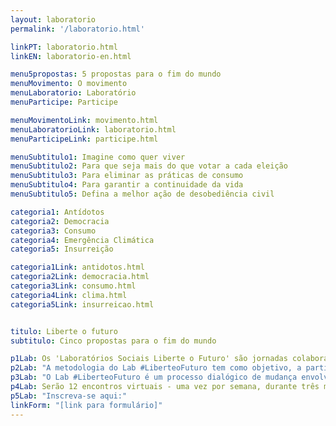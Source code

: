 ```yaml
---
layout: laboratorio
permalink: '/laboratorio.html'

linkPT: laboratorio.html
linkEN: laboratorio-en.html

menu5propostas: 5 propostas para o fim do mundo
menuMovimento: O movimento
menuLaboratorio: Laboratório
menuParticipe: Participe

menuMovimentoLink: movimento.html
menuLaboratorioLink: laboratorio.html
menuParticipeLink: participe.html 

menuSubtitulo1: Imagine como quer viver
menuSubtitulo2: Para que seja mais do que votar a cada eleição
menuSubtitulo3: Para eliminar as práticas de consumo
menuSubtitulo4: Para garantir a continuidade da vida
menuSubtitulo5: Defina a melhor ação de desobediência civil

categoria1: Antídotos
categoria2: Democracia
categoria3: Consumo
categoria4: Emergência Climática
categoria5: Insurreição

categoria1Link: antidotos.html
categoria2Link: democracia.html
categoria3Link: consumo.html
categoria4Link: clima.html
categoria5Link: insurreicao.html


titulo: Liberte o futuro
subtitulo: Cinco propostas para o fim do mundo

p1Lab: Os 'Laboratórios Sociais Liberte o Futuro' são jornadas colaborativas de encontros online entre pessoas que protagonizam inovações para criar futuros, a partir do chamado das "Cinco Propostas para Adiar o Fim do Mundo". É o momento de aprofundamento, de planejar ações para o futuro e executá-las no presente. É uma invocação da responsabilidade coletiva expressada pela equação da rebelião, Eu+1+ (criação do pescador e poeta do Xingu Élio Alves da Silva).
p2Lab: "A metodologia do Lab #LiberteoFuturo tem como objetivo, a partir do  entendimento sistêmico dos problemas, estimular ideias, ações, protótipos e propostas que  promovam a cultura em rede, novas incidências na vida coletiva e pautas interativistas, possibilitando a ampliação e o fortalecimento de vínculos, assim como a criação de estratégias de convergência entre pessoas que protagonizam inovações"
p3Lab: "O Lab #LiberteoFuturo é um processo dialógico de mudança envolvendo pessoas interessadas em construir um futuro promissor e/ou iniciativas destinadas a abordar os problemas pela raiz, acelerar a transformação, convergir ações e contribuir para a promoção do bem comum."
p4Lab: Serão 12 encontros virtuais - uma vez por semana, durante três meses - com duração de duas horas cada, entre encontros com convidados, de co-criação e alinhamento do grupo. O compromisso é com o processo, com a experimentação e com a colaboração, mas a intenção é despertar o interesse das pessoas e coletivos para a ideação e a ação.
p5Lab: "Inscreva-se aqui:"
linkForm: "[link para formulário]"
---
```

